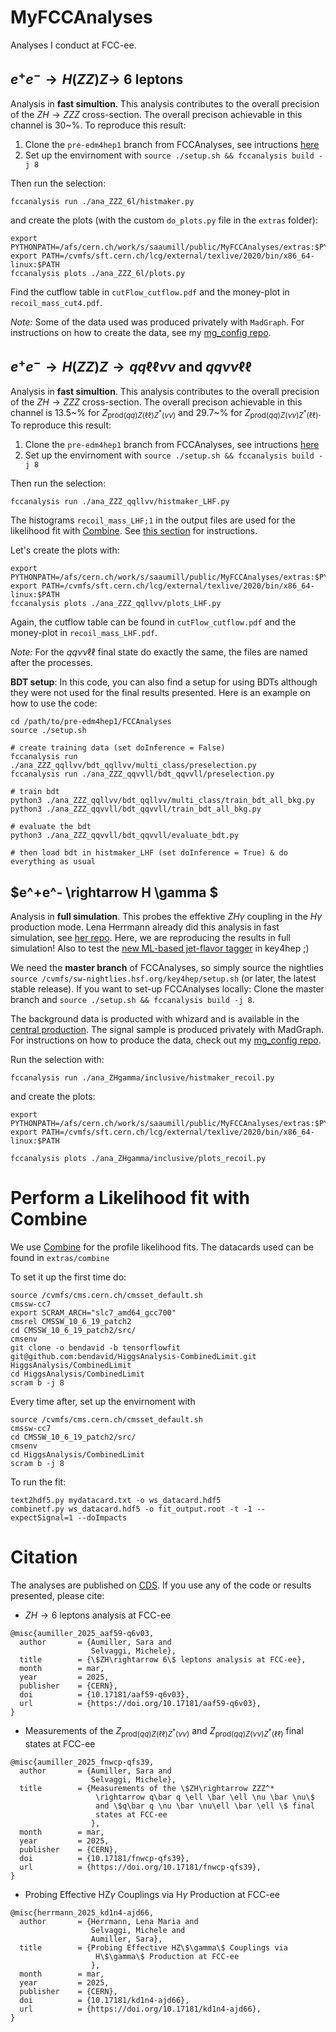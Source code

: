# MyFCCAnalyses

Analyses I conduct at FCC-ee.

## $e^+e^- \rightarrow H(ZZ)Z \rightarrow$ 6 leptons

Analysis in **fast simultion**. This analysis contributes to the overall precision of the $ZH \rightarrow ZZZ$ cross-section. The overall precison achievable in this channel is 30~\%. To reproduce this result:

1. Clone the `pre-edm4hep1` branch from FCCAnalyses, see intructions [here](https://github.com/HEP-FCC/FCCAnalyses/blob/master/README.md#winter-2023-and-spring-2021-pre-generated-samples)
2. Set up the envirnoment with `source ./setup.sh && fccanalysis build -j 8`

Then run the selection: 

```
fccanalysis run ./ana_ZZZ_6l/histmaker.py
```

and create the plots (with the custom `do_plots.py` file in the `extras` folder): 

```
export PYTHONPATH=/afs/cern.ch/work/s/saaumill/public/MyFCCAnalyses/extras:$PYTHONPATH
export PATH=/cvmfs/sft.cern.ch/lcg/external/texlive/2020/bin/x86_64-linux:$PATH
fccanalysis plots ./ana_ZZZ_6l/plots.py 
```

Find the cutflow table in `cutFlow_cutflow.pdf` and the money-plot in `recoil_mass_cut4.pdf`. 

*Note:* Some of the data used was produced privately with `MadGraph`. For instructions on how to create the data, see my [mg_config repo](https://github.com/saracreates/mg_configs).

## $e^+e^- \rightarrow H(ZZ)Z \rightarrow qq \ell \ell \nu \nu$ and $qq \nu \nu \ell \ell$

Analysis in **fast simultion**. This analysis contributes to the overall precision of the $ZH \rightarrow ZZZ$ cross-section. The overall precison achievable in this channel is 13.5~\% for $Z_{\mathrm{prod}(qq)Z(\ell \ell)Z^*(\nu \nu)}$ and 29.7~\% for $Z_{\mathrm{prod}(qq)Z(\nu \nu)Z^*(\ell \ell)}$. To reproduce this result:

1. Clone the `pre-edm4hep1` branch from FCCAnalyses, see intructions [here](https://github.com/HEP-FCC/FCCAnalyses/blob/master/README.md#winter-2023-and-spring-2021-pre-generated-samples)
2. Set up the envirnoment with `source ./setup.sh && fccanalysis build -j 8`

Then run the selection: 

```
fccanalysis run ./ana_ZZZ_qqllvv/histmaker_LHF.py
```

The histograms `recoil_mass_LHF;1` in the output files are used for the likelihood fit with [Combine](https://cms-analysis.github.io/HiggsAnalysis-CombinedLimit/latest/). See [this section](#perform-a-likelihood-fit-with-combine) for instructions. 

Let's create the plots with: 

```
export PYTHONPATH=/afs/cern.ch/work/s/saaumill/public/MyFCCAnalyses/extras:$PYTHONPATH
export PATH=/cvmfs/sft.cern.ch/lcg/external/texlive/2020/bin/x86_64-linux:$PATH
fccanalysis plots ./ana_ZZZ_qqllvv/plots_LHF.py 
```

Again, the cutflow table can be found in `cutFlow_cutflow.pdf` and the money-plot in `recoil_mass_LHF.pdf`. 


*Note:* For the $qq \nu \nu \ell \ell$ final state do exactly the same, the files are named after the processes. 

**BDT setup**: In this code, you can also find a setup for using BDTs although they were not used for the final results presented. Here is an example on how to use the code: 

```
cd /path/to/pre-edm4hep1/FCCAnalyses
source ./setup.sh

# create training data (set doInference = False)
fccanalysis run ./ana_ZZZ_qqllvv/bdt_qqllvv/multi_class/preselection.py
fccanalysis run ./ana_ZZZ_qqvvll/bdt_qqvvll/preselection.py

# train bdt
python3 ./ana_ZZZ_qqllvv/bdt_qqllvv/multi_class/train_bdt_all_bkg.py 
python3 ./ana_ZZZ_qqvvll/bdt_qqvvll/train_bdt_all_bkg.py

# evaluate the bdt
python3 ./ana_ZZZ_qqvvll/bdt_qqvvll/evaluate_bdt.py

# then load bdt in histmaker_LHF (set doInference = True) & do everything as usual
```


## $e^+e^- \rightarrow H \gamma $

Analysis in **full simulation**. This probes the effektive $ZH\gamma$ coupling in the $H\gamma$ production mode. Lena Herrmann already did this analysis in fast simulation, see [her repo](https://github.com/herrmannlena/FCCAnalyses/blob/higgsgamma/myanalysis/plots_recoil.py). Here, we are reproducing the results in full simulation! Also to test the [new ML-based jet-flavor tagger](https://github.com/key4hep/k4MLJetTagger) in key4hep ;)

We need the **master branch** of FCCAnalyses, so simply source the nightlies `source /cvmfs/sw-nightlies.hsf.org/key4hep/setup.sh` (or later, the latest stable release). If you want to set-up FCCAnalyses locally: Clone the master branch and `source ./setup.sh && fccanalysis build -j 8`. 

The background data is producted with whizard and is available in the [central production](https://fcc-physics-events.web.cern.ch/fcc-ee/full-sim/index.php). The signal sample is produced privately with MadGraph. For instructions on how to produce the data, check out my [mg_config repo](https://github.com/saracreates/mg_configs). 

Run the selection with:

```
fccanalysis run ./ana_ZHgamma/inclusive/histmaker_recoil.py
```

and create the plots:

```
export PYTHONPATH=/afs/cern.ch/work/s/saaumill/public/MyFCCAnalyses/extras:$PYTHONPATH
export PATH=/cvmfs/sft.cern.ch/lcg/external/texlive/2020/bin/x86_64-linux:$PATH

fccanalysis plots ./ana_ZHgamma/inclusive/plots_recoil.py
```


# Perform a Likelihood fit with Combine

We use [Combine](https://cms-analysis.github.io/HiggsAnalysis-CombinedLimit/latest/) for the profile likelihood fits. The datacards used can be found in `extras/combine`

To set it up the first time do:
```
source /cvmfs/cms.cern.ch/cmsset_default.sh
cmssw-cc7
export SCRAM_ARCH="slc7_amd64_gcc700"
cmsrel CMSSW_10_6_19_patch2
cd CMSSW_10_6_19_patch2/src/
cmsenv 
git clone -o bendavid -b tensorflowfit git@github.com:bendavid/HiggsAnalysis-CombinedLimit.git HiggsAnalysis/CombinedLimit 
cd HiggsAnalysis/CombinedLimit 
scram b -j 8 
```

Every time after, set up the envirnoment with

```
source /cvmfs/cms.cern.ch/cmsset_default.sh
cmssw-cc7
cd CMSSW_10_6_19_patch2/src/
cmsenv 
cd HiggsAnalysis/CombinedLimit 
scram b -j 8 
```

To run the fit:

```
text2hdf5.py mydatacard.txt -o ws_datacard.hdf5
combinetf.py ws_datacard.hdf5 -o fit_output.root -t -1 --expectSignal=1 --doImpacts
```

# Citation

The analyses are published on [CDS](https://repository.cern/communities/fcc-ped-sub/records?q=Sara%20Aumiller&l=list&p=1&s=10&sort=bestmatch). If you use any of the code or results presented, please cite:

- $ZH \rightarrow 6$ leptons analysis at FCC-ee

```
@misc{aumiller_2025_aaf59-q6v03,
  author       = {Aumiller, Sara and
                  Selvaggi, Michele},
  title        = {\$ZH\rightarrow 6\$ leptons analysis at FCC-ee},
  month        = mar,
  year         = 2025,
  publisher    = {CERN},
  doi          = {10.17181/aaf59-q6v03},
  url          = {https://doi.org/10.17181/aaf59-q6v03},
}
```

- Measurements of the $Z_{\mathrm{prod}(qq)Z(\ell \ell)Z^*(\nu \nu)}$ and $Z_{\mathrm{prod}(qq)Z(\nu \nu)Z^*(\ell \ell)}$ final states at FCC-ee

```
@misc{aumiller_2025_fnwcp-qfs39,
  author       = {Aumiller, Sara and
                  Selvaggi, Michele},
  title        = {Measurements of the \$ZH\rightarrow ZZZ^*
                   \rightarrow q\bar q \ell \bar \ell \nu \bar \nu\$
                   and \$q\bar q \nu \bar \nu\ell \bar \ell \$ final
                   states at FCC-ee
                  },
  month        = mar,
  year         = 2025,
  publisher    = {CERN},
  doi          = {10.17181/fnwcp-qfs39},
  url          = {https://doi.org/10.17181/fnwcp-qfs39},
}
```

- Probing Effective HZ$\gamma$ Couplings via H$\gamma$ Production at FCC-ee

```
@misc{herrmann_2025_kd1n4-ajd66,
  author       = {Herrmann, Lena Maria and
                  Selvaggi, Michele and
                  Aumiller, Sara},
  title        = {Probing Effective HZ\$\gamma\$ Couplings via
                   H\$\gamma\$ Production at FCC-ee
                  },
  month        = mar,
  year         = 2025,
  publisher    = {CERN},
  doi          = {10.17181/kd1n4-ajd66},
  url          = {https://doi.org/10.17181/kd1n4-ajd66},
}
```
